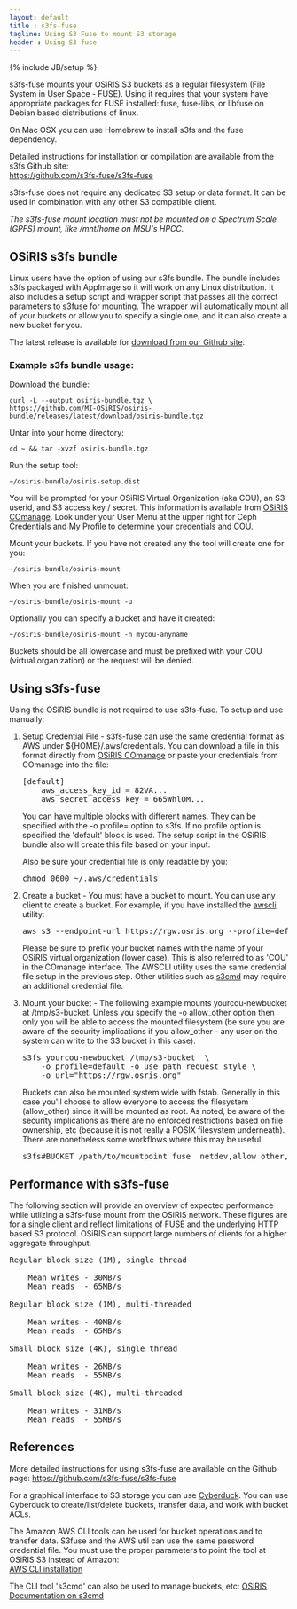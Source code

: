 ```yaml
---
layout: default
title : s3fs-fuse
tagline: Using S3 Fuse to mount S3 storage
header : Using S3 fuse 
---
```

{% include JB/setup %}

s3fs-fuse mounts your OSiRIS S3 buckets as a regular filesystem (File System in User Space - FUSE).  Using it requires that your system have appropriate packages for FUSE installed:  fuse, fuse-libs, or libfuse on Debian based distributions of linux.  

On Mac OSX you can use Homebrew to install s3fs and the fuse dependency.  

Detailed instructions for installation or compilation are available from the s3fs Github site:  
<a href="https://github.com/s3fs-fuse/s3fs-fuse">https://github.com/s3fs-fuse/s3fs-fuse</a>

s3fs-fuse does not require any dedicated S3 setup or data format.  It can be used in combination with any other S3 compatible client.  

*The s3fs-fuse mount location must not be mounted on a Spectrum Scale (GPFS) mount, like /mnt/home on MSU's HPCC.*

<h2>OSiRIS s3fs bundle</h2>

Linux users have the option of using our s3fs bundle.  The bundle includes s3fs packaged with AppImage so it will work on any Linux distribution.  It also includes a setup script and wrapper script that passes all the correct parameters to s3fuse for mounting.   The wrapper will automatically mount all of your buckets or allow you to specify a single one, and it can also create a new bucket for you.  

The latest release is available for <a href="https://github.com/MI-OSiRIS/osiris-bundle/releases/latest/download/osiris-bundle.tgz">download from our Github site</a>.

<h3>Example s3fs bundle usage:</h3>

Download the bundle:

    curl -L --output osiris-bundle.tgz \
    https://github.com/MI-OSiRIS/osiris-bundle/releases/latest/download/osiris-bundle.tgz

Untar into your home directory:

    cd ~ && tar -xvzf osiris-bundle.tgz

Run the setup tool:

    ~/osiris-bundle/osiris-setup.dist

You will be prompted for your OSiRIS Virtual Organization (aka COU), an S3 userid, and S3 access key / secret.  This information is available from <a href="https://comanage.osris.org">OSiRIS COmanage</a>.  Look under your User Menu at the upper right for Ceph Credentials and My Profile to determine your credentials and COU.  

Mount your buckets.  If you have not created any the tool will create one for you:

    ~/osiris-bundle/osiris-mount

When you are finished unmount:

    ~/osiris-bundle/osiris-mount -u

Optionally you can specify a bucket and have it created:
    
    ~/osiris-bundle/osiris-mount -n mycou-anyname

Buckets should be all lowercase and must be prefixed with your COU (virtual organization) or the request will be denied. 

<h2>Using s3fs-fuse</h2>

Using the OSiRIS bundle is not required to use s3fs-fuse.  To setup and use manually:  

<ol class="bolditem">
<li><p>
    <span>Setup Credential File</span> - s3fs-fuse can use the same credential format as AWS under ${HOME}/.aws/credentials.  You can download a file in this format directly from <a href="https://comanage.osris.org">OSiRIS COmanage</a> or paste your credentials from COmanage into the file:
</p>
<pre>
[default]
    aws_access_key_id = 82VA...
    aws_secret_access_key = 665WhlOM...
</pre>
<p>
    You can have multiple blocks with different names.  They can be specified with the -o profile= option to s3fs.  If no profile option is specified the 'default' block is used.  The setup script in the OSiRIS bundle also will create this file based on your input.  
</p>
<p>
    Also be sure your credential file is only readable by you:
</p>
<pre>
chmod 0600 ~/.aws/credentials
</pre>
</li>

<li>
    <p>
        <span>Create a bucket</span> - You must have a bucket to mount.  You can use any client to create a bucket.  For example, if you have installed the <a href="https://docs.aws.amazon.com/cli/latest/userguide/cli-chap-install.html">awscli</a> utility:
    </p>
<pre>
aws s3 --endpoint-url https://rgw.osris.org --profile=default mb s3://yourcou-newbucket
</pre>

<p>
    Please be sure to prefix your bucket names with the name of your OSiRIS virtual organization (lower case).  This is also referred to as 'COU' in the COmanage interface.  The AWSCLI utility uses the same credential file setup in the previous step.  Other utilities such as <a href="/documentation/s3cmd">s3cmd</a> may require an additional credential file.
</p>

</li>
<li>
    <p>
    <span>Mount your bucket</span> - The following example mounts yourcou-newbucket at /tmp/s3-bucket.  Unless you specify the -o allow_other option then only you will be able to access the mounted filesystem (be sure you are aware of the security implications if you allow_other - any user on the system can write to the S3 bucket in this case).
</p>

<pre>
s3fs yourcou-newbucket /tmp/s3-bucket  \
    -o profile=default -o use_path_request_style \
    -o url="https://rgw.osris.org"
</pre>

<p>
    Buckets can also be mounted system wide with fstab.  Generally in this case you'll choose to allow everyone to access the filesystem (allow_other) since it will be mounted as root.  As noted, be aware of the security implications as there are no enforced restrictions based on file ownership, etc (because it is not really a POSIX filesystem underneath).  There are nonetheless some workflows where this may be useful.
</p>

<pre>
s3fs#BUCKET /path/to/mountpoint fuse _netdev,allow_other,use_path_request_style,profile=default,url=https://rgw.osris.org 0 0
</pre>

</li>
</ol>

<h2>Performance with s3fs-fuse</h2>

The following section will provide an overview of expected performance while utlizing a s3fs-fuse mount from the OSiRIS network.  These figures are for a single client and reflect limitations of FUSE and the underlying HTTP based S3 protocol.  OSiRIS can support large numbers of clients for a higher aggregate throughput.     

<pre>
Regular block size (1M), single thread

	Mean writes - 30MB/s
	Mean reads  - 65MB/s

Regular block size (1M), multi-threaded

	Mean writes - 40MB/s
	Mean reads  - 65MB/s

Small block size (4K), single thread

	Mean writes - 26MB/s
	Mean reads  - 55MB/s

Small block size (4K), multi-threaded

	Mean writes - 31MB/s
	Mean reads  - 55MB/s
</pre>

<h2>References</h2>

More detailed instructions for using s3fs-fuse are available on the Github page: 
<a href="https://github.com/s3fs-fuse/s3fs-fuse">https://github.com/s3fs-fuse/s3fs-fuse</a>

For a graphical interface to S3 storage you can use <a href="/documentation/cyberduck.html">Cyberduck</a>.  You can use Cyberduck to create/list/delete buckets, transfer data, and work with bucket ACLs.   

The Amazon AWS CLI tools can be used for bucket operations and to transfer data. S3fuse and the AWS util can use the same password credential file.  You must use the proper parameters to point the tool at OSiRIS S3 instead of Amazon:    
<a href="https://docs.aws.amazon.com/cli/latest/userguide/cli-chap-install.html">AWS CLI installation</a>

The CLI tool 's3cmd' can also be used to manage buckets, etc:  <a href="/documentation/s3cmd">OSiRIS Documentation on s3cmd</a>

